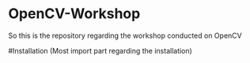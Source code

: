 # OpenCV-Workshop
So this is the repository regarding the workshop conducted on OpenCV

#Installation
(Most import part regarding the installation)
